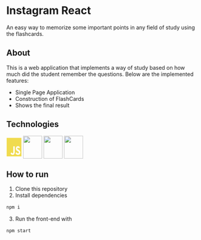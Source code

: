 # Instagram React

An easy way to memorize some important points in any field of study using the flashcards.

## About

This is a web application that implements a way of study based on how much did the student remember the questions. Below are the implemented features:

- Single Page Application
- Construction of FlashCards
- Shows the final result

## Technologies

<div>
    <img align="center" height="50" width="40"src="https://raw.githubusercontent.com/devicons/devicon/master/icons/javascript/javascript-plain.svg" />
    <img align="center" height="60" width="50" src="https://cdn.jsdelivr.net/gh/devicons/devicon/icons/react/react-original-wordmark.svg" />
    <img align="center" height="60" width="50" src="https://cdn.jsdelivr.net/gh/devicons/devicon/icons/html5/html5-original-wordmark.svg" />
    <img align="center" height="60" width="50" src="https://cdn.jsdelivr.net/gh/devicons/devicon/icons/css3/css3-original-wordmark.svg" />
</div>

## How to run
1. Clone this repository
2. Install dependencies
```bash
npm i
```
3. Run the front-end with
```bash
npm start
```
